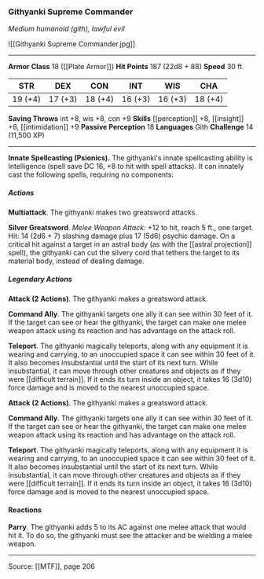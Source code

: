 ### Githyanki Supreme Commander
_Medium humanoid (gith), lawful evil_

![[Githyanki Supreme Commander.jpg]]




---

**Armor Class** 18 ([[Plate Armor]])
**Hit Points** 187 (22d8 + 88)
**Speed** 30 ft.

| STR     | DEX     | CON     | INT     | WIS     | CHA     |
|---------|---------|---------|---------|---------|---------|
| 19 (+4) | 17 (+3) | 18 (+4) | 16 (+3) | 16 (+3) | 18 (+4) |

**Saving Throws** int +8, wis +8, con +9
**Skills** [[perception]] +8, [[insight]] +8, [[intimidation]] +9
**Passive Perception** 18
**Languages** Gith
**Challenge** 14 (11,500 XP)

---

**Innate Spellcasting (Psionics).** The githyanki's innate spellcasting ability is Intelligence (spell save DC 16, +8 to hit with spell attacks). It can innately cast the following spells, requiring no components:

##### Actions
**Multiattack**. The githyanki makes two greatsword attacks.

**Silver Greatsword**. _Melee Weapon Attack:_ +12 to hit, reach 5 ft., one target. Hit: 14 (2d6 + 7) slashing damage plus 17 (5d6) psychic damage. On a critical hit against a target in an astral body (as with the [[astral projection]] spell), the githyanki can cut the silvery cord that tethers the target to its material body, instead of dealing damage.

##### Legendary Actions
**Attack (2 Actions)**. The githyanki makes a greatsword attack.

**Command Ally**. The githyanki targets one ally it can see within 30 feet of it. If the target can see or hear the githyanki, the target can make one melee weapon attack using its reaction and has advantage on the attack roll.

**Teleport**. The githyanki magically teleports, along with any equipment it is wearing and carrying, to an unoccupied space it can see within 30 feet of it. It also becomes insubstantial until the start of its next turn. While insubstantial, it can move through other creatures and objects as if they were [[difficult terrain]]. If it ends its turn inside an object, it takes 16 (3d10) force damage and is moved to the nearest unoccupied space.

**Attack (2 Actions)**. The githyanki makes a greatsword attack.

**Command Ally**. The githyanki targets one ally it can see within 30 feet of it. If the target can see or hear the githyanki, the target can make one melee weapon attack using its reaction and has advantage on the attack roll.

**Teleport**. The githyanki magically teleports, along with any equipment it is wearing and carrying, to an unoccupied space it can see within 30 feet of it. It also becomes insubstantial until the start of its next turn. While insubstantial, it can move through other creatures and objects as if they were [[difficult terrain]]. If it ends its turn inside an object, it takes 16 (3d10) force damage and is moved to the nearest unoccupied space.

#### Reactions
**Parry**. The githyanki adds 5 to its AC against one melee attack that would hit it. To do so, the githyanki must see the attacker and be wielding a melee weapon.


---

Source: [[MTF]], page 206